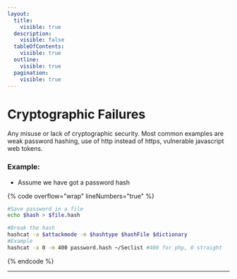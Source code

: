 ```yaml
---
layout:
  title:
    visible: true
  description:
    visible: false
  tableOfContents:
    visible: true
  outline:
    visible: true
  pagination:
    visible: true
---
```


# Cryptographic Failures

Any misuse or lack of cryptographic security. Most common examples are weak password hashing, use of http instead of https, vulnerable javascript web tokens.

### Example:

* Assume we have got a password hash

{% code overflow="wrap" lineNumbers="true" %}
```bash
#Save password in a file 
echo $hash > $file.hash

#Break the hash
hashcat -a $attackmode -m $hashtype $hashFile $dictionary
#Example
hashcat -a 0 -m 400 password.hash ~/Seclist #400 for php, 0 straight
```
{% endcode %}

***

